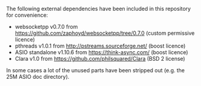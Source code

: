 The following external dependencies have been included in this repository for convenience:

* websocketpp v0.7.0 from https://github.com/zaphoyd/websocketpp/tree/0.7.0 (custom permissive licence)
* pthreads v1.0.1 from http://pstreams.sourceforge.net/ (boost licence)
* ASIO standalone v1.10.6 from https://think-async.com/ (boost licence)
* Clara v1.0 from https://github.com/philsquared/Clara (BSD 2 license)

In some cases a lot of the unused parts have been stripped out (e.g. the 25M ASIO doc directory).
